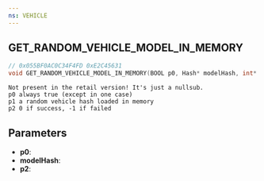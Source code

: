 ```yaml
---
ns: VEHICLE
---
```

## GET_RANDOM_VEHICLE_MODEL_IN_MEMORY

```c
// 0x055BF0AC0C34F4FD 0xE2C45631
void GET_RANDOM_VEHICLE_MODEL_IN_MEMORY(BOOL p0, Hash* modelHash, int* p2);
```

```
Not present in the retail version! It's just a nullsub.  
p0 always true (except in one case)  
p1 a random vehicle hash loaded in memory  
p2 0 if success, -1 if failed  
```

## Parameters
* **p0**: 
* **modelHash**: 
* **p2**: 

